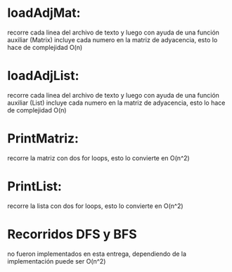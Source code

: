 # loadAdjMat:
recorre cada linea del archivo de texto y luego con ayuda de una función auxiliar (Matrix) incluye cada numero en la matriz de adyacencia, esto lo hace de complejidad O(n)
# loadAdjList:
recorre cada linea del archivo de texto y luego con ayuda de una función auxiliar (List) incluye cada numero en la matriz de adyacencia, esto lo hace de complejidad O(n)
# PrintMatriz:
recorre la matriz con dos for loops, esto lo convierte en O(n^2)
# PrintList:
recorre la lista con dos for loops, esto lo convierte en O(n^2)
# Recorridos DFS y BFS
no fueron implementados en esta entrega, dependiendo de la implementación puede ser O(n^2)
